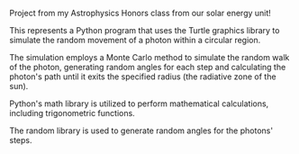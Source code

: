 Project from my Astrophysics Honors class from our solar energy unit!

This represents a Python program that uses the Turtle graphics library to simulate the random movement of a photon within a circular region.

The simulation employs a Monte Carlo method to simulate the random walk of the photon, generating random angles for each step and calculating 
the photon's path until it exits the specified radius (the radiative zone of the sun).

Python's math library is utilized to perform mathematical calculations, including trigonometric functions. 

The random library is used to generate random angles for the photons' steps.
